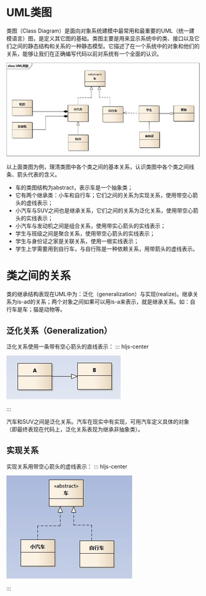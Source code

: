 # UML类图

类图（Class Diagram）是面向对象系统建模中最常用和最重要的UML（统一建模语言）图，是定义其它图的基础。类图主要是用来显示系统中的类、接口以及它们之间的静态结构和关系的一种静态模型。它描述了在一个系统中的对象和他们的关系，能够让我们在正确编写代码以前对系统有一个全面的认识。

![title](https://raw.githubusercontent.com/XQLong/Logging/master/gitnote/2019/07/09/1562658951130-1562658951136.png)

以上面类图为例，理清类图中各个类之间的基本关系，认识类图中各个类之间线条、箭头代表的含义。

- 车的类图结构为abstract，表示车是一个抽象类；
- 它有两个继承类：小车和自行车；它们之间的关系为实现关系，使用带空心箭头的虚线表示；
- 小汽车与SUV之间也是继承关系，它们之间的关系为泛化关系，使用带空心箭头的实线表示；
- 小汽车与发动机之间是组合关系，使用带实心箭头的实线表示；
- 学生与班级之间是聚合关系，使用带空心箭头的实线表示；
- 学生与身份证之家是关联关系，使用一根实线表示；
- 学生上学需要用到自行车，与自行陈是一种依赖关系，用带箭头的虚线表示。


# 类之间的关系

类的继承结构表现在UML中为：泛化（generalization）与实现(realize)。继承关系为is-ad的关系；两个对象之间如果可以用is-a来表示，就是继承关系。如：自行车是车；猫是动物等。

## 泛化关系（Generalization）
泛化关系使用一条带有空心箭头的直线表示：
::: hljs-center

![title](https://raw.githubusercontent.com/XQLong/Logging/master/gitnote/2019/07/09/1562660725375-1562660725381.png)

:::

汽车和SUV之间是泛化关系。汽车在现实中有实现，可用汽车定义具体的对象（即最终表现在代码上，泛化关系表现为继承非抽象类）。

## 实现关系
实现关系用带空心箭头的虚线表示：
::: hljs-center

![title](https://raw.githubusercontent.com/XQLong/Logging/master/gitnote/2019/07/09/1562661515312-1562661515317.png)

:::












